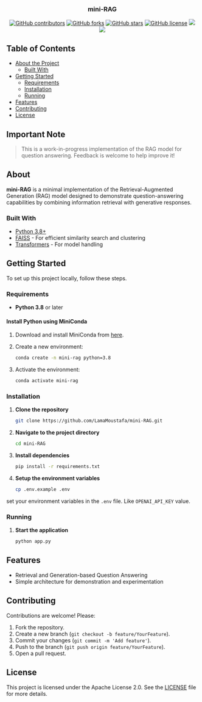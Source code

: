 <h3 align="center">mini-RAG</h3>
<div align="center">
  
  [![GitHub contributors](https://img.shields.io/github/contributors/LamaMoustafa/mini-RAG)](https://github.com/LamaMoustafa/mini-RAG/contributors)
  [![GitHub forks](https://img.shields.io/github/forks/LamaMoustafa/mini-RAG)](https://github.com/LamaMoustafa/mini-RAG/network)
  [![GitHub stars](https://img.shields.io/github/stars/LamaMoustafa/mini-RAG)](https://github.com/LamaMoustafa/mini-RAG/stargazers)
  [![GitHub license](https://img.shields.io/github/license/LamaMoustafa/mini-RAG)](https://github.com/LamaMoustafa/mini-RAG/blob/main/LICENSE)
  <img src="https://img.shields.io/github/languages/count/LamaMoustafa/mini-RAG" />
  <img src="https://img.shields.io/github/languages/top/LamaMoustafa/mini-RAG" />

</div>

## Table of Contents

- [About the Project](#about)
  - [Built With](#built-with)
- [Getting Started](#getting-started)
  - [Requirements](#requirements)
  - [Installation](#installation)
  - [Running](#running)
- [Features](#features)
- [Contributing](#contributing)
- [License](#license)

## Important Note
> This is a work-in-progress implementation of the RAG model for question answering. Feedback is welcome to help improve it!

## About

**mini-RAG** is a minimal implementation of the Retrieval-Augmented Generation (RAG) model designed to demonstrate question-answering capabilities by combining information retrieval with generative responses.

### Built With
- [Python 3.8+](https://www.python.org/)
- [FAISS](https://github.com/facebookresearch/faiss) - For efficient similarity search and clustering
- [Transformers](https://huggingface.co/transformers) - For model handling

## Getting Started

To set up this project locally, follow these steps.

### Requirements

- **Python 3.8** or later

#### Install Python using MiniConda

1. Download and install MiniConda from [here](https://docs.anaconda.com/free/miniconda/#quick-command-line-install).
2. Create a new environment:

    ```bash
    conda create -n mini-rag python=3.8
    ```

3. Activate the environment:

    ```bash
    conda activate mini-rag
    ```

### Installation

1. **Clone the repository**

    ```sh
    git clone https://github.com/LamaMoustafa/mini-RAG.git
    ```

2. **Navigate to the project directory**

    ```sh
    cd mini-RAG
    ```

3. **Install dependencies**

    ```sh
    pip install -r requirements.txt
    ```
4. **Setup the environment variables**

    ```sh
    cp .env.example .env
    ```

set your environment variables in the `.env` file. Like `OPENAI_API_KEY` value.

### Running

1. **Start the application**

    ```sh
    python app.py
    ```

## Features

- Retrieval and Generation-based Question Answering
- Simple architecture for demonstration and experimentation

## Contributing

Contributions are welcome! Please:

1. Fork the repository.
2. Create a new branch (`git checkout -b feature/YourFeature`).
3. Commit your changes (`git commit -m 'Add feature'`).
4. Push to the branch (`git push origin feature/YourFeature`).
5. Open a pull request.

## License

This project is licensed under the Apache License 2.0. See the [LICENSE](https://github.com/LamaMoustafa/mini-RAG/blob/main/LICENSE) file for more details.
